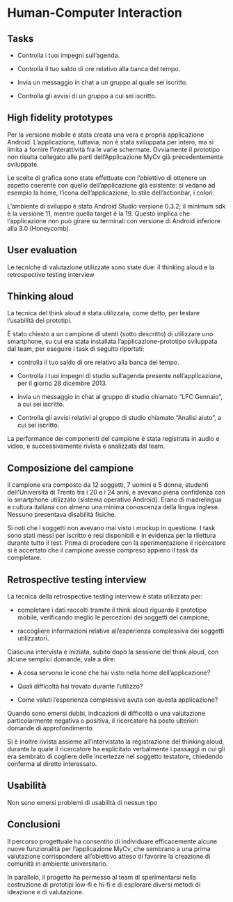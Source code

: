 # Human-Computer Interaction

## Tasks

* Controlla i tuoi impegni sull’agenda.

* Controlla il tuo saldo di ore relativo alla banca del tempo.

* Invia un messaggio in chat a un gruppo al quale sei iscritto.

* Controlla gli avvisi di un gruppo a cui sei iscritto.

## High fidelity prototypes

Per la versione mobile è stata creata una vera e propria applicazione Android. L’applicazione, tuttavia, non
è stata sviluppata per intero, ma si limita a fornire l’interattività fra le varie schermate. Ovviamente il
prototipo non risulta collegato alle parti dell’Applicazione MyCv già precedentemente sviluppate.

Le scelte di grafica sono state effettuate con l’obiettivo di ottenere un aspetto coerente con quello dell’applicazione già esistente: si vedano ad esempio la home, l’icona dell’applicazione,
lo stile dell’actionbar, i colori.

L’ambiente di sviluppo è stato Android Studio versione 0.3.2; il minimum sdk è la versione 11, mentre quella
target è la 19. Questo implica che l’applicazione non può girare su terminali con versione di Android
inferiore alla 3.0 (Honeycomb).

## User evaluation

Le tecniche di valutazione utilizzate sono state due: il thinking aloud e la retrospective testing interview

## Thinking aloud

La tecnica del think aloud è stata utilizzata, come detto, per testare l’usabilità dei prototipi.

È stato chiesto a un campione di utenti (sotto descritto) di utilizzare uno smartphone, su cui era stata
installata l’applicazione-prototipo sviluppata dal team, per eseguire i task di seguito riportati:

* controlla il tuo saldo di ore relativo alla banca del tempo.

* Controlla i tuoi impegni di studio sull’agenda presente nell’applicazione, per il giorno 28 dicembre 2013.

* Invia un messaggio in chat al gruppo di studio chiamato “LFC Gennaio”, a cui sei iscritto.

* Controlla gli avvisi relativi al gruppo di studio chiamato “Analisi aiuto”, a cui sei iscritto.

La performance dei componenti del campione è stata registrata in audio e video, e successivamente rivista
e analizzata dal team.

## Composizione del campione

Il campione era composto da 12 soggetti, 7 uomini e 5 donne, studenti dell'Università di Trento tra i 20 e i 24 anni, e avevano piena confidenza con lo smartphone utilizzato (sistema operativo Android). Erano di madrelingua e cultura italiana con almeno una
minima conoscenza della lingua inglese. Nessuno presentava disabilità fisiche.

Si noti che i soggetti non avevano mai visto i mockup in questione. I task sono stati messi per iscritto e resi
disponibili e in evidenza per la rilettura durante tutto il test. Prima di procedere con la sperimentazione il
ricercatore si è accertato che il campione avesse compreso appieno il task da completare.

## Retrospective testing interview

La tecnica della retrospective testing interview è stata utilizzata per:

* completare i dati raccolti tramite il think aloud riguardo il prototipo mobile, verificando meglio le percezioni dei soggetti del campione;

* raccogliere informazioni relative all’esperienza complessiva dei soggetti utilizzatori.

Ciascuna intervista è iniziata, subito dopo la sessione del think aloud, con alcune semplici domande, vale a
dire:

* A cosa servono le icone che hai visto nella home dell’applicazione?

* Quali difficoltà hai trovato durante l’utilizzo?

* Come valuti l’esperienza complessiva avuta con questa applicazione?

Quando sono emersi dubbi, indicazioni di difficoltà o una valutazione particolarmente negativa o positiva, il
ricercatore ha posto ulteriori domande di approfondimento.

Si è inoltre rivista assieme all’intervistato la registrazione del thinking aloud, durante la quale il ricercatore ha
esplicitato verbalmente i passaggi in cui gli era sembrato di cogliere delle incertezze nel soggetto testatore,
chiedendo conferma al diretto interessato.

## Usabilità

Non sono emersi problemi di usabilità di nessun tipo

## Conclusioni

Il percorso progettuale ha consentito di individuare efficacemente alcune nuove funzionalità per
l’applicazione MyCv, che sembrano a una prima valutazione corrispondere all’obiettivo atteso di favorire la
creazione di comunità in ambiente universitario.

In parallelo, il progetto ha permesso al team di sperimentarsi nella costruzione di prototipi low-fi e hi-fi e di
esplorare diversi metodi di ideazione e di valutazione.
